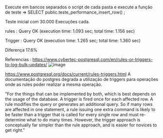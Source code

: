 Execute em bancos separados o script de cada pasta e execute a função de teste => SELECT public.teste_performance_insert_row() ;

Teste inicial com 30.000 Execuções cada.

rules : Query OK (execution time: 1.093 sec; total time: 1.156 sec)

Trigger : Query OK (execution time: 1.265 sec; total time: 1.360 sec)


Diferença 17.6%

Referencias :
https://www.cybertec-postgresql.com/en/rules-or-triggers-to-log-bulk-updates/
![image](https://user-images.githubusercontent.com/91134093/194581135-f694dda5-eb08-4075-ba4f-d55cbe30c143.png)


https://www.postgresql.org/docs/current/rules-triggers.html
A documentação do postgres degrada a utilização de triggers para operações onde as rules poder realizar a mesma operação. 

"For the things that can be implemented by both, which is best depends on the usage of the database. A trigger is fired once for each affected row. A rule modifies the query or generates an additional query. So if many rows are affected in one statement, a rule issuing one extra command is likely to be faster than a trigger that is called for every single row and must re-determine what to do many times. However, the trigger approach is conceptually far simpler than the rule approach, and is easier for novices to get right."
